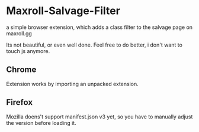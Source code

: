 # Maxroll-Salvage-Filter
a simple browser extension, which adds a class filter to the salvage page on maxroll.gg

Its not beautiful, or even well done. Feel free to do better, i don't want to touch js anymore.


## Chrome

Extension works by importing an unpacked extension.

## Firefox

Mozilla doens't support manifest.json v3 yet, so you have to manually adjust the version before loading it.

